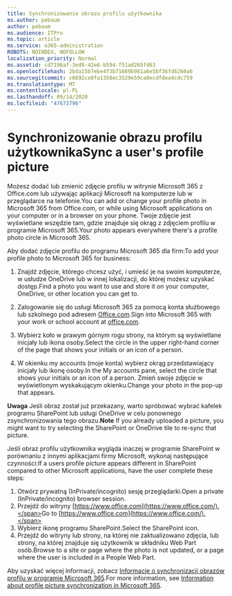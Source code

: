 ```yaml
---
title: Synchronizowanie obrazu profilu użytkownika
ms.author: pebaum
author: pebaum
ms.audience: ITPro
ms.topic: article
ms.service: o365-administration
ROBOTS: NOINDEX, NOFOLLOW
localization_priority: Normal
ms.assetid: cd7196af-3ed9-42e6-b594-f51ad265fd63
ms.openlocfilehash: 2bda15b7ebe4f3b71669b961a6e5bf36fd6260a6
ms.sourcegitcommit: c6692ce0fa1358ec3529e59ca0ecdfdea4cdc759
ms.translationtype: MT
ms.contentlocale: pl-PL
ms.lasthandoff: 09/14/2020
ms.locfileid: "47673796"
---
```

# <a name="sync-a-users-profile-picture"></a><span data-ttu-id="6f32d-102">Synchronizowanie obrazu profilu użytkownika</span><span class="sxs-lookup"><span data-stu-id="6f32d-102">Sync a user's profile picture</span></span>

<span data-ttu-id="6f32d-103">Możesz dodać lub zmienić zdjęcie profilu w witrynie Microsoft 365 z Office.com lub używając aplikacji Microsoft na komputerze lub w przeglądarce na telefonie.</span><span class="sxs-lookup"><span data-stu-id="6f32d-103">You can add or change your profile photo in Microsoft 365 from Office.com, or while using Microsoft applications on your computer or in a browser on your phone.</span></span> <span data-ttu-id="6f32d-104">Twoje zdjęcie jest wyświetlane wszędzie tam, gdzie znajduje się okrąg z zdjęciem profilu w programie Microsoft 365.</span><span class="sxs-lookup"><span data-stu-id="6f32d-104">Your photo appears everywhere there's a profile photo circle in Microsoft 365.</span></span>

<span data-ttu-id="6f32d-105">Aby dodać zdjęcie profilu do programu Microsoft 365 dla firm:</span><span class="sxs-lookup"><span data-stu-id="6f32d-105">To add your profile photo to Microsoft 365 for business:</span></span>

1. <span data-ttu-id="6f32d-106">Znajdź zdjęcie, którego chcesz użyć, i umieść je na swoim komputerze, w usłudze OneDrive lub w innej lokalizacji, do której możesz uzyskać dostęp.</span><span class="sxs-lookup"><span data-stu-id="6f32d-106">Find a photo you want to use and store it on your computer, OneDrive, or other location you can get to.</span></span>

2. <span data-ttu-id="6f32d-107">Zalogowanie się do usługi Microsoft 365 za pomocą konta służbowego lub szkolnego pod adresem [Office.com](https://www.office.com).</span><span class="sxs-lookup"><span data-stu-id="6f32d-107">Sign into Microsoft 365 with your work or school account at [office.com](https://www.office.com).</span></span>

3. <span data-ttu-id="6f32d-108">Wybierz koło w prawym górnym rogu strony, na którym są wyświetlane inicjały lub ikona osoby.</span><span class="sxs-lookup"><span data-stu-id="6f32d-108">Select the circle in the upper right-hand corner of the page that shows your initials or an icon of a person.</span></span>

4. <span data-ttu-id="6f32d-109">W okienku my accounts (moje konta) wybierz okrąg przedstawiający inicjały lub ikonę osoby.</span><span class="sxs-lookup"><span data-stu-id="6f32d-109">In the My accounts pane, select the circle that shows your initials or an icon of a person.</span></span> <span data-ttu-id="6f32d-110">Zmień swoje zdjęcie w wyświetlonym wyskakującym okienku.</span><span class="sxs-lookup"><span data-stu-id="6f32d-110">Change your photo in the pop-up that appears.</span></span>

<span data-ttu-id="6f32d-111">**Uwaga** Jeśli obraz został już przekazany, warto spróbować wybrać kafelek programu SharePoint lub usługi OneDrive w celu ponownego zsynchronizowania tego obrazu.</span><span class="sxs-lookup"><span data-stu-id="6f32d-111">**Note** If you already uploaded a picture, you might want to try selecting the SharePoint or OneDrive tile to re-sync that picture.</span></span>

<span data-ttu-id="6f32d-112">Jeśli obraz profilu użytkownika wygląda inaczej w programie SharePoint w porównaniu z innymi aplikacjami firmy Microsoft, wykonaj następujące czynności:</span><span class="sxs-lookup"><span data-stu-id="6f32d-112">If a users profile picture appears different in SharePoint compared to other Microsoft applications, have the user complete these steps:</span></span>

1. <span data-ttu-id="6f32d-113">Otwórz prywatną (InPrivate/incognito) sesję przeglądarki.</span><span class="sxs-lookup"><span data-stu-id="6f32d-113">Open a private (InPrivate/incognito) browser session.</span></span>
2. <span data-ttu-id="6f32d-114">Przejdź do witryny [https://www.office.com](https://www.office.com/).</span><span class="sxs-lookup"><span data-stu-id="6f32d-114">Go to [https://www.office.com](https://www.office.com/).</span></span>
3. <span data-ttu-id="6f32d-115">Wybierz ikonę programu SharePoint.</span><span class="sxs-lookup"><span data-stu-id="6f32d-115">Select the SharePoint icon.</span></span>
4. <span data-ttu-id="6f32d-116">Przejdź do witryny lub strony, na której nie zaktualizowano zdjęcia, lub strony, na której znajduje się użytkownik w składniku Web Part osób.</span><span class="sxs-lookup"><span data-stu-id="6f32d-116">Browse to a site or page where the photo is not updated, or a page where the user is included in a People Web Part.</span></span>

<span data-ttu-id="6f32d-117">Aby uzyskać więcej informacji, zobacz [Informacje o synchronizacji obrazów profilu w programie Microsoft 365](https://support.office.com/article/information-about-profile-picture-synchronization-in-office-365-20594d76-d054-4af4-a660-401133e3d48a).</span><span class="sxs-lookup"><span data-stu-id="6f32d-117">For more information, see [Information about profile picture synchronization in Microsoft 365](https://support.office.com/article/information-about-profile-picture-synchronization-in-office-365-20594d76-d054-4af4-a660-401133e3d48a).</span></span>

